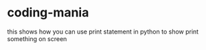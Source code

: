 # coding-mania
this shows how you can use print statement in python to show print something on screen
